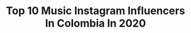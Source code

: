 ---
title: Top 10 Music Instagram Influencers In Colombia In 2020
description: >-
  Find top music Instagram influencers in Colombia in 2020. Most popular hashtags: #tbt #medellin #gibson #mexico.
platform: Instagram
profiles:
  - username: "_zenzei_"
    fullname: >-
      Z E N Z E I
    location: "Colombia"
    followers: 46429
    engagement: 973
    commentsToLikes: 0.058436
    id: ck0tvvhv3cyw60i19e11u8igh
    verified: false
    hashtags: "#pegao, #repost, #adn, #zen"
  - username: "sebasmusic1"
    fullname: >-
      Sebastián Peñaloza
    location: "Colombia"
    followers: 44780
    engagement: 593
    commentsToLikes: 0.087530
    id: ck14iursgh8s90i190sgvld99
    verified: false
    hashtags: "#elreydelsapolapelicula, #tbt, #throwbackthursday, #yomequedoencasa"
  - username: "geogymills"
    fullname: >-
      Geogy Mills
    location: "Colombia"
    followers: 31791
    engagement: 638
    commentsToLikes: 0.105406
    id: ck6u99adaw7vd0j71ke0h4f02
    verified: false
    hashtags: "#wonderboom2, #memphis, #srv, #moneyfornothing"
  - username: "santymolinab"
    fullname: >-
      Santy Molina
    location: "Colombia"
    followers: 31517
    engagement: 626
    commentsToLikes: 0.139923
    id: ck6u1mo66mnlf0j71nr3mvdtf
    verified: false
    hashtags: "#stayathome, #seguimosporm, #modoangeldemivida, #ustedessonlomejor"
  - username: "ferlemdavid"
    fullname: >-
      F E R
    location: "Colombia"
    followers: 62012
    engagement: 451
    commentsToLikes: 0.081930
    id: ck14iuvt4h9bu0i19izvkha8f
    verified: false
    hashtags: "#buenosaires, #argentina, #perreo"
  - username: "camilocampoo"
    fullname: >-
      Camilo Campo ♛
    location: "Colombia"
    followers: 37053
    engagement: 450
    commentsToLikes: 0.069112
    id: ck5ch3wu8q2g60i11h6usuo9e
    verified: false
    hashtags: "#diciembre, #giveawaytime, #guatape, #sorteointernacional"
  - username: "trianaoficial_"
    fullname: >-
      Triana
    location: "Colombia"
    followers: 150412
    engagement: 310
    commentsToLikes: 0.053618
    id: ck0w4c2z4xu420i19hr0xo6l4
    verified: false
    hashtags: "#trianamusic, #microfono, #despecho, #motivacion"
  - username: "omar_cascante"
    fullname: >-
      Omar Cascante
    location: "Colombia"
    followers: 210794
    engagement: 244
    commentsToLikes: 0.038801
    id: ck6u108ypisa90j71340k7ayf
    verified: false
    hashtags: "#terapia, #sobredosruedas, #cafeterodecoraz, #complacenciasalinstante"
  - username: "bryanpopular"
    fullname: >-
      BRYAN MUÑOZ
    location: "Colombia"
    followers: 30700
    engagement: 280
    commentsToLikes: 0.097736
    id: ck5bxui0cofsz0i11qozr1uqu
    verified: false
    hashtags: "#sortilegiodeyarumalito, #loheperdidotodo, #unidosporsaman, #memorias"
  - username: "lumaraparra"
    fullname: >-
      Lumara Parra Henriquez
    location: "Colombia"
    followers: 9272
    engagement: 1132
    commentsToLikes: 0.039986
    id: ck6tn4ltj94j90j71l6spjy6g
    verified: false
    hashtags: "#laguacherna2020"
---